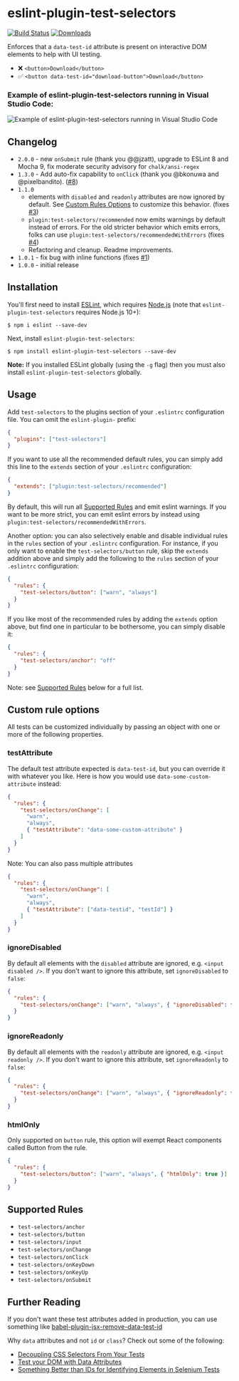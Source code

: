 # eslint-plugin-test-selectors

[![Build Status](https://travis-ci.org/davidcalhoun/eslint-plugin-test-selectors.svg?branch=master)](https://travis-ci.org/davidcalhoun/eslint-plugin-test-selectors)
[![Downloads][downloads-image]][npm-url]

Enforces that a `data-test-id` attribute is present on interactive DOM elements to help with UI testing.

- ❌ `<button>Download</button>`
- ✅ `<button data-test-id="download-button">Download</button>`

### Example of eslint-plugin-test-selectors running in Visual Studio Code:

![Example of eslint-plugin-test-selectors running in Visual Studio Code](https://github.com/davidcalhoun/eslint-plugin-test-selectors/blob/master/vscode-test-selectors-example.png)

## Changelog

- `2.0.0` - new `onSubmit` rule (thank you @@jzatt), upgrade to ESLint 8 and Mocha 9, fix moderate security advisory for `chalk/ansi-regex`
- `1.3.0` - Add auto-fix capability to `onClick` (thank you @bkonuwa and @pixelbandito). ([#8](https://github.com/davidcalhoun/eslint-plugin-test-selectors/pull/8))
- `1.1.0`
  - elements with `disabled` and `readonly` attributes are now ignored by default. See [Custom Rules Options](#custom-rule-options) to customize this behavior. (fixes [#3][i3])
  - `plugin:test-selectors/recommended` now emits warnings by default instead of errors. For the old stricter behavior which emits errors, folks can use `plugin:test-selectors/recommendedWithErrors` (fixes [#4][i4])
  - Refactoring and cleanup. Readme improvements.
- `1.0.1` - fix bug with inline functions (fixes [#1][i1])
- `1.0.0` - initial release

## Installation

You'll first need to install [ESLint](http://eslint.org), which requires [Node.js](https://nodejs.org) (note that `eslint-plugin-test-selectors` requires Node.js 10+):

```
$ npm i eslint --save-dev
```

Next, install `eslint-plugin-test-selectors`:

```
$ npm install eslint-plugin-test-selectors --save-dev
```

**Note:** If you installed ESLint globally (using the `-g` flag) then you must also install `eslint-plugin-test-selectors` globally.

## Usage

Add `test-selectors` to the plugins section of your `.eslintrc` configuration file. You can omit the `eslint-plugin-` prefix:

```json
{
  "plugins": ["test-selectors"]
}
```

If you want to use all the recommended default rules, you can simply add this line to the `extends` section of your `.eslintrc` configuration:

```json
{
  "extends": ["plugin:test-selectors/recommended"]
}
```

By default, this will run all [Supported Rules](#supported-rules) and emit eslint warnings. If you want to be more strict, you can emit eslint errors by instead using `plugin:test-selectors/recommendedWithErrors`.

Another option: you can also selectively enable and disable individual rules in the `rules` section of your `.eslintrc` configuration. For instance, if you only want to enable the `test-selectors/button` rule, skip the `extends` addition above and simply add the following to the `rules` section of your `.eslintrc` configuration:

```json
{
  "rules": {
    "test-selectors/button": ["warn", "always"]
  }
}
```

If you like most of the recommended rules by adding the `extends` option above, but find one in particular to be bothersome, you can simply disable it:

```json
{
  "rules": {
    "test-selectors/anchor": "off"
  }
}
```

Note: see [Supported Rules](#supported-rules) below for a full list.

## Custom rule options

All tests can be customized individually by passing an object with one or more of the following properties.

### testAttribute

The default test attribute expected is `data-test-id`, but you can override it with whatever you like. Here is how you would use `data-some-custom-attribute` instead:

```json
{
  "rules": {
    "test-selectors/onChange": [
      "warn",
      "always",
      { "testAttribute": "data-some-custom-attribute" }
    ]
  }
}
```

Note: You can also pass multiple attributes 

```json
{
  "rules": {
    "test-selectors/onChange": [
      "warn",
      "always",
      { "testAttribute": ["data-testid", "testId"] }
    ]
  }
}
```


### ignoreDisabled

By default all elements with the `disabled` attribute are ignored, e.g. `<input disabled />`. If you don't want to ignore this attribute, set `ignoreDisabled` to `false`:

```json
{
  "rules": {
    "test-selectors/onChange": ["warn", "always", { "ignoreDisabled": false }]
  }
}
```

### ignoreReadonly

By default all elements with the `readonly` attribute are ignored, e.g. `<input readonly />`. If you don't want to ignore this attribute, set `ignoreReadonly` to `false`:

```json
{
  "rules": {
    "test-selectors/onChange": ["warn", "always", { "ignoreReadonly": false }]
  }
}
```

### htmlOnly

Only supported on `button` rule, this option will exempt React components called Button from the rule.

```json
{
  "rules": {
    "test-selectors/button": ["warn", "always", { "htmlOnly": true }]
  }
}
```

## Supported Rules

- `test-selectors/anchor`
- `test-selectors/button`
- `test-selectors/input`
- `test-selectors/onChange`
- `test-selectors/onClick`
- `test-selectors/onKeyDown`
- `test-selectors/onKeyUp`
- `test-selectors/onSubmit`



## Further Reading

If you don't want these test attributes added in production, you can use something like [babel-plugin-jsx-remove-data-test-id](https://github.com/coderas/babel-plugin-jsx-remove-data-test-id)

Why `data` attributes and not `id` or `class`? Check out some of the following:

- [Decoupling CSS Selectors From Your Tests](https://mixandgo.com/learn/decoupling-css-selectors-from-your-tests)
- [Test your DOM with Data Attributes](https://medium.com/@colecodes/test-your-dom-with-data-attributes-44fccc43ed4b)
- [Something Better than IDs for Identifying Elements in Selenium Tests](https://techblog.constantcontact.com/software-development/a-better-way-to-id-elements-in-selenium-tests/)

[downloads-image]: https://img.shields.io/npm/dm/eslint-plugin-test-selectors.svg?style=flat-square
[npm-url]: https://www.npmjs.com/package/eslint-plugin-test-selectors
[npm-image]: https://img.shields.io/npm/dm/eslint-plugin-test-selectors.svg?style=flat
[i1]: https://github.com/davidcalhoun/eslint-plugin-test-selectors/issues/1
[i2]: https://github.com/davidcalhoun/eslint-plugin-test-selectors/issues/2
[i3]: https://github.com/davidcalhoun/eslint-plugin-test-selectors/issues/3
[i4]: https://github.com/davidcalhoun/eslint-plugin-test-selectors/issues/4
